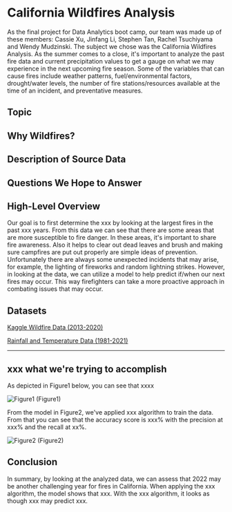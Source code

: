 # California Wildfires Analysis
As the final project for Data Analytics boot camp, our team was made up of these members: Cassie Xu, Jinfang Li, Stephen Tan, Rachel Tsuchiyama and Wendy Mudzinski.  The subject we chose was the California Wildfires Analysis.  As the summer comes to a close, it's important to analyze the past fire data and current precipitation values to get a gauge on what we may experience in the next upcoming fire season.  Some of the variables that can cause fires include weather patterns, fuel/environmental factors, drought/water levels, the number of fire stations/resources available at the time of an incident, and preventative measures.

## Topic

## Why Wildfires?

## Description of Source Data

## Questions We Hope to Answer

## High-Level Overview
Our goal is to first determine the xxx by looking at the largest fires in the past xxx years.  From this data we can see that there are some areas that are more susceptible to fire danger.  In these areas, it's important to share fire awareness.  Also it helps to clear out dead leaves and brush and making sure campfires are put out properly are simple ideas of prevention.  Unfortunately there are always some unexpected incidents that may arise, for example, the lighting of fireworks and random lightning strikes.  However, in looking at the data, we can utilize a model to help predict if/when our next fires may occur.  This way firefighters can take a more proactive approach in combating issues that may occur.

## Datasets
[Kaggle Wildfire Data (2013-2020)](https://www.kaggle.com/ananthu017/california-wildfire-incidents-20132020)

[Rainfall and Temperature Data (1981-2021)](https://prism.oregonstate.edu/recent/)

----------

## xxx what we're trying to accomplish
As depicted in Figure1 below, you can see that xxxx

![Figure1](./Resources/Figure1)
(Figure1)

From the model in Figure2, we've applied xxx algorithm to train the data.  From that you can see that the accuracy score is xxx% with the precision at xxx% and the recall at xx%.

![Figure2](./Resources/Figure2)
(Figure2)

## Conclusion
In summary, by looking at the analyzed data, we can assess that 2022 may be another challenging year for fires in California.  When applying the xxx algorithm, the model shows that xxx.  With the xxx algorithm, it looks as though xxx may predict xxx.
